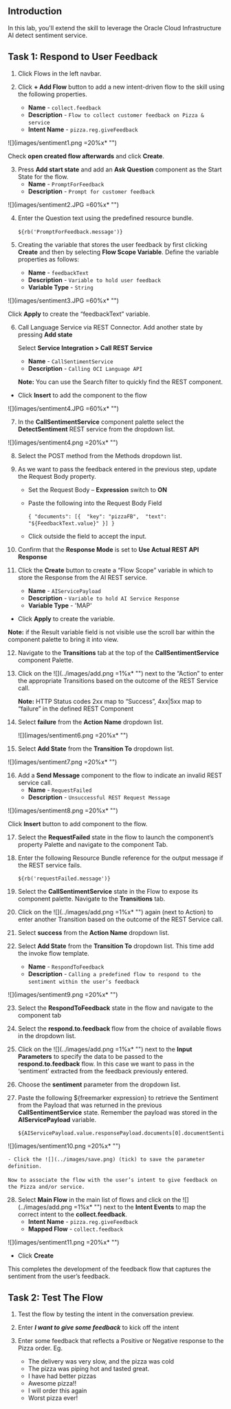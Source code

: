 ## Introduction

In this lab, you'll extend the skill to leverage the Oracle Cloud Infrastructure AI detect sentiment service. 

## Task 1: Respond to User Feedback



1.  Click Flows in the left navbar.
	
2.  Click **+ Add Flow** button to add a new intent-driven flow to the skill using the following properties.
    *   **Name** - `collect.feedback`
    *   **Description** - `Flow to collect customer feedback on Pizza & service`
    *   **Intent Name** - `pizza.reg.giveFeedback`

![](images/sentiment1.png =20%x*  "")

Check **open created flow afterwards** and click **Create**.
			

3.  Press **Add start state** and add an **Ask Question** component as the Start State for the flow.
    *   **Name** - `PromptForFeedback`
    *   **Description** - `Prompt for customer feedback`
	

![](images/sentiment2.JPG =60%x*  "")

4.  Enter the Question text using the predefined resource bundle.

    `${rb('PromptForFeedback.message')}`

5.  Creating the variable that stores the user feedback by first clicking <strong>Create</strong> and then by selecting <strong>Flow Scope Variable</strong>. Define the variable properties as follows: 
    *   **Name** - `feedbackText`
    *   **Description** - `Variable to hold user feedback`
    *   **Variable Type** - `String`

![](images/sentiment3.JPG =60%x*  "")
		
Click **Apply** to create the “feedbackText” variable.

6. Call Language Service via REST Connector. Add another state by pressing **Add state**

   Select **Service Integration > Call REST Service**    
    *   **Name** - `CallSentimentService`
    *   **Description** - `Calling OCI Language API`

     **Note:** You can use the Search filter to quickly find the REST component.

 - Click **Insert** to add the component to the flow

![](images/sentiment4.JPG =60%x*  "")

				
7. In the **CallSentimentService** component palette select the **DetectSentiment** REST service from the dropdown list.

![](images/sentiment4.png =20%x*  "")


8. Select the POST method from the Methods dropdown list.

9. As we want to pass the feedback entered in the previous step, update the Request Body property.

   - Set the Request Body – **Expression** switch to **ON**
			
   - Paste the following into the Request Body Field

     ```
     { "documents": [{  "key": "pizzaFB",  "text": "${FeedbackText.value}" }] }
     ```
			
   - Click outside the field to accept the input.
			
10. Confirm that the **Response Mode** is set to **Use Actual REST API Response**
	
11. Click the **Create** button to create a “Flow Scope” variable in which to store the Response from the AI REST service.
    *   **Name** - `AIServicePayload`
    *   **Description** - `Variable to hold AI Service Response`
    *   **Variable Type** - 'MAP'
		
- Click **Apply** to create the variable.
			
**Note:** if the Result variable field is not visible use the scroll bar within the component palette to bring it into view.
	

12. Navigate to the **Transitions** tab at the top of the **CallSentimentService** component Palette.
	
13. Click on the ![](../images/add.png =1%x*  "") next to the “Action” to enter the appropriate Transitions based on the outcome of the REST Service call.

    **Note:**  HTTP Status codes 2xx map to “Success”, 4xx|5xx map to “failure” in the defined REST Component


14. Select **failure** from the **Action Name** dropdown list.

    ![](images/sentiment6.png =20%x*  "")


15. Select **Add State** from the **Transition To** dropdown list.

   ![](images/sentiment7.png =20%x*  "")

16. Add a **Send Message** component to the flow to indicate an invalid REST service call.
    *   **Name** - `RequestFailed`
    *   **Description** - `Unsuccessful REST Request Message`

![](images/sentiment8.png =20%x*  "")

Click **Insert** button to add component to the flow.
	

17. Select the **RequestFailed** state in the flow to launch the component’s property Palette and navigate to the component Tab.
	

18. Enter the following Resource Bundle reference for the output message if the REST service fails.

    ```
    ${rb('requestFailed.message')}
    ```

	
19. Select the **CallSentimentService** state in the Flow to expose its component palette. Navigate to the **Transitions** tab.
	
20. Click on the ![](../images/add.png =1%x*  "") again (next to Action) to enter another Transition based on the outcome of the REST Service call.
	
21. Select **success** from the **Action Name** dropdown list.
	
22. Select **Add State** from the **Transition To** dropdown list.  This time add the invoke flow template.
    *   **Name** - `RespondToFeedback`
    *   **Description** - `Calling a predefined flow to respond to the sentiment within the user’s feedback`


![](images/sentiment9.png =20%x*  "")

23. Select the **RespondToFeedback** state in the flow and navigate to the component tab
	
24. Select the **respond.to.feedback** flow from the choice of available flows in the dropdown list.
	
25. Click on the ![](../images/add.png =1%x*  "") next to the **Input Parameters** to specify the data to be passed to the **respond.to.feedback** flow.  In this case we want to pass in the ‘sentiment’ extracted from the feedback previously entered.
	
26. Choose the **sentiment** parameter from the dropdown list.
	
27. Paste the following ${freemarker expression} to retrieve the Sentiment from the Payload that was returned in the previous **CallSentimentService** state.  Remember the payload was stored in the **AIServicePayload** variable.

	```
    ${AIServicePayload.value.responsePayload.documents[0].documentSentiment}
    ```
![](images/sentiment10.png =20%x*  "")

	- Click the ![](../images/save.png) (tick) to save the parameter definition.
			
	Now to associate the flow with the user’s intent to give feedback on the Pizza and/or service.

	
28. Select **Main Flow** in the main list of flows and click on the ![](../images/add.png =1%x*  "") next to the **Intent Events** to map the correct intent to the **collect.feedback**.
    *   **Intent Name** - `pizza.reg.giveFeedback`
    *   **Mapped Flow** - `collect.feedback`

![](images/sentiment11.png =20%x*  "")

- Click **Create**
			

This completes the development of the feedback flow that captures the sentiment from the user’s feedback.

<!-- 
====================================================================
= TEST OUT THE FLOW                                                =
====================================================================
-->

## Task 2: Test The Flow
1. Test the flow by testing the intent in the conversation preview.
	

2. Enter _**I want to give some feedback**_ to kick off the intent
	

3. Enter some feedback that reflects a Positive or Negative response to the Pizza order.
   Eg.
	- The delivery was very slow, and the pizza was cold
	- The pizza was piping hot and tasted great.
	- I have had better pizzas
	- Awesome pizza!!
	- I will order this again
	- Worst pizza ever!